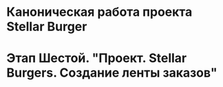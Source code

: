 # Каноническая работа проекта Stellar Burger 
# Этап Шестой. "Проект. Stellar Burgers. Создание ленты заказов"

